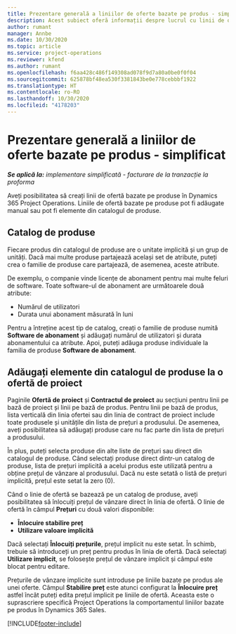 ```yaml
---
title: Prezentare generală a liniilor de oferte bazate pe produs - simplificat
description: Acest subiect oferă informații despre lucrul cu linii de ofertă bazate pe produs.
author: rumant
manager: Annbe
ms.date: 10/30/2020
ms.topic: article
ms.service: project-operations
ms.reviewer: kfend
ms.author: rumant
ms.openlocfilehash: f6aa428c486f149308ad078f9d7a80a0be0f0f04
ms.sourcegitcommit: 625878bf48ea530f3381843be0e778cebbbf1922
ms.translationtype: HT
ms.contentlocale: ro-RO
ms.lasthandoff: 10/30/2020
ms.locfileid: "4178203"
---
```

# <a name="product-based-quote-lines-overview---lite"></a>Prezentare generală a liniilor de oferte bazate pe produs - simplificat

_**Se aplică la:** implementare simplificată - facturare de la tranzacție la proforma_

Aveți posibilitatea să creați linii de ofertă bazate pe produse în Dynamics 365 Project Operations. Liniile de ofertă bazate pe produse pot fi adăugate manual sau pot fi elemente din catalogul de produse.

## <a name="product-catalog"></a>Catalog de produse

Fiecare produs din catalogul de produse are o unitate implicită și un grup de unități. Dacă mai multe produse partajează același set de atribute, puteți crea o familie de produse care partajează, de asemenea, aceste atribute. 

De exemplu, o companie vinde licențe de abonament pentru mai multe feluri de software. Toate software-ul de abonament are următoarele două atribute:

- Numărul de utilizatori
- Durata unui abonament măsurată în luni

Pentru a întreține acest tip de catalog, creați o familie de produse numită **Software de abonament** și adăugați numărul de utilizatori și durata abonamentului ca atribute. Apoi, puteți adăuga produse individuale la familia de produse **Software de abonament**.

## <a name="add-product-catalog-items-to-a-project-quote"></a>Adăugați elemente din catalogul de produse la o ofertă de proiect

Paginile **Ofertă de proiect** și **Contractul de proiect** au secțiuni pentru linii pe bază de proiect și linii pe bază de produs. Pentru linii pe bază de produs, lista verticală din linia ofertei sau din linia de contract de proiect include toate produsele și unitățile din lista de prețuri a produsului. De asemenea, aveți posibilitatea să adăugați produse care nu fac parte din lista de prețuri a produsului.

În plus, puteți selecta produse din alte liste de prețuri sau direct din catalogul de produse. Când selectați produse direct dintr-un catalog de produse, lista de prețuri implicită a acelui produs este utilizată pentru a obține prețul de vânzare al produsului. Dacă nu este setată o listă de prețuri implicită, prețul este setat la zero (0).

Când o linie de ofertă se bazează pe un catalog de produse, aveți posibilitatea să înlocuiți prețul de vânzare direct în linia de ofertă. O linie de ofertă în câmpul **Prețuri** cu două valori disponibile:

- **Înlocuire stabilire preț**
- **Utilizare valoare implicită**

Dacă selectați **Înlocuiți prețurile**, prețul implicit nu este setat. În schimb, trebuie să introduceți un preț pentru produs în linia de ofertă. Dacă selectați **Utilizare implicit**, se folosește prețul de vânzare implicit și câmpul este blocat pentru editare.

Prețurile de vânzare implicite sunt introduse pe liniile bazate pe produs ale unei oferte. Câmpul **Stabilire preț** este atunci configurat la **Înlocuire preț** astfel încât puteți edita prețul implicit pe liniile de ofertă. Aceasta este o suprascriere specifică Project Operations la comportamentul liniilor bazate pe produs în Dynamics 365 Sales.


[!INCLUDE[footer-include](../../includes/footer-banner.md)]